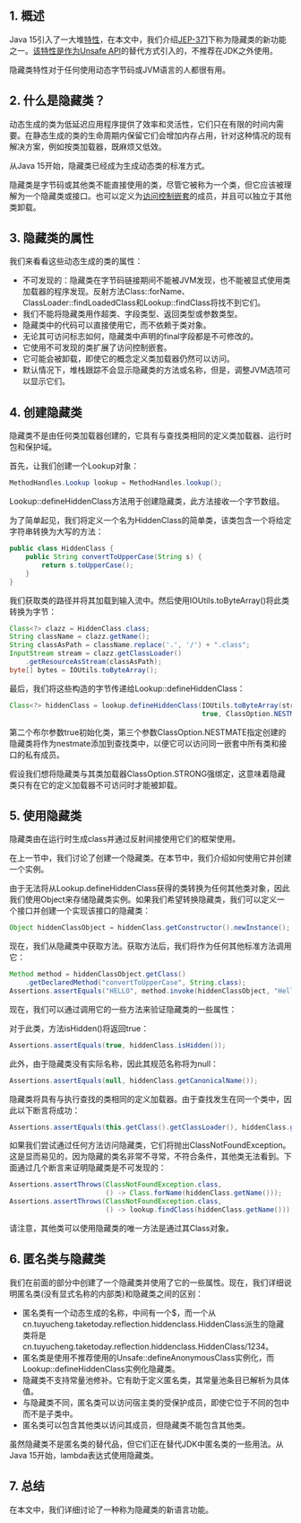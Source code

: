 ## 1. 概述

Java 15引入了一大堆[特性]()，在本文中，我们介绍[JEP-371](https://openjdk.java.net/jeps/371)下称为隐藏类的新功能之一。[该特性是作为Unsafe API]()的替代方式引入的，不推荐在JDK之外使用。

隐藏类特性对于任何使用动态字节码或JVM语言的人都很有用。

## 2. 什么是隐藏类？

动态生成的类为低延迟应用程序提供了效率和灵活性，它们只在有限的时间内需要。在静态生成的类的生命周期内保留它们会增加内存占用，针对这种情况的现有解决方案，例如按类加载器，既麻烦又低效。

从Java 15开始，隐藏类已经成为生成动态类的标准方式。

隐藏类是字节码或其他类不能直接使用的类，尽管它被称为一个类，但它应该被理解为一个隐藏类或接口。也可以定义为[访问控制嵌套](https://openjdk.java.net/jeps/181)的成员，并且可以独立于其他类卸载。

## 3. 隐藏类的属性

我们来看看这些动态生成的类的属性：

-   不可发现的：隐藏类在字节码链接期间不能被JVM发现，也不能被显式使用类加载器的程序发现。反射方法Class::forName、ClassLoader::findLoadedClass和Lookup::findClass将找不到它们。
-   我们不能将隐藏类用作超类、字段类型、返回类型或参数类型。
-   隐藏类中的代码可以直接使用它，而不依赖于类对象。
-   无论其可访问标志如何，隐藏类中声明的final字段都是不可修改的。
-   它使用不可发现的类扩展了访问控制嵌套。
-   它可能会被卸载，即使它的概念定义类加载器仍然可以访问。
-   默认情况下，堆栈跟踪不会显示隐藏类的方法或名称，但是，调整JVM选项可以显示它们。

## 4. 创建隐藏类

隐藏类不是由任何类加载器创建的，它具有与查找类相同的定义类加载器、运行时包和保护域。

首先，让我们创建一个Lookup对象：

```java
MethodHandles.Lookup lookup = MethodHandles.lookup();
```

Lookup::defineHiddenClass方法用于创建隐藏类，此方法接收一个字节数组。

为了简单起见，我们将定义一个名为HiddenClass的简单类，该类包含一个将给定字符串转换为大写的方法：

```java
public class HiddenClass {
    public String convertToUpperCase(String s) {
        return s.toUpperCase();
    }
}
```

我们获取类的路径并将其加载到输入流中。然后使用IOUtils.toByteArray()将此类转换为字节：

```java
Class<?> clazz = HiddenClass.class;
String className = clazz.getName();
String classAsPath = className.replace('.', '/') + ".class";
InputStream stream = clazz.getClassLoader()
    .getResourceAsStream(classAsPath);
byte[] bytes = IOUtils.toByteArray();
```

最后，我们将这些构造的字节传递给Lookup::defineHiddenClass：

```java
Class<?> hiddenClass = lookup.defineHiddenClass(IOUtils.toByteArray(stream), 
                                                true, ClassOption.NESTMATE).lookupClass();
```

第二个布尔参数true初始化类，第三个参数ClassOption.NESTMATE指定创建的隐藏类将作为nestmate添加到查找类中，以便它可以访问同一嵌套中所有类和接口的私有成员。

假设我们想将隐藏类与其类加载器ClassOption.STRONG强绑定，这意味着隐藏类只有在它的定义加载器不可访问时才能被卸载。

## 5. 使用隐藏类

隐藏类由在运行时生成class并通过反射间接使用它们的框架使用。

在上一节中，我们讨论了创建一个隐藏类。在本节中，我们介绍如何使用它并创建一个实例。

由于无法将从Lookup.defineHiddenClass获得的类转换为任何其他类对象，因此我们使用Object来存储隐藏类实例。如果我们希望转换隐藏类，我们可以定义一个接口并创建一个实现该接口的隐藏类：

```java
Object hiddenClassObject = hiddenClass.getConstructor().newInstance();
```

现在，我们从隐藏类中获取方法。获取方法后，我们将作为任何其他标准方法调用它：

```java
Method method = hiddenClassObject.getClass()
    .getDeclaredMethod("convertToUpperCase", String.class);
Assertions.assertEquals("HELLO", method.invoke(hiddenClassObject, "Hello"));
```

现在，我们可以通过调用它的一些方法来验证隐藏类的一些属性：

对于此类，方法isHidden()将返回true：

```java
Assertions.assertEquals(true, hiddenClass.isHidden());
```

此外，由于隐藏类没有实际名称，因此其规范名称将为null：

```java
Assertions.assertEquals(null, hiddenClass.getCanonicalName());
```

隐藏类将具有与执行查找的类相同的定义加载器。由于查找发生在同一个类中，因此以下断言将成功：

```java
Assertions.assertEquals(this.getClass().getClassLoader(), hiddenClass.getClassLoader());
```

如果我们尝试通过任何方法访问隐藏类，它们将抛出ClassNotFoundException。这是显而易见的，因为隐藏的类名非常不寻常，不符合条件，其他类无法看到。下面通过几个断言来证明隐藏类是不可发现的：

```java
Assertions.assertThrows(ClassNotFoundException.class, 
                        () -> Class.forName(hiddenClass.getName()));
Assertions.assertThrows(ClassNotFoundException.class, 
                        () -> lookup.findClass(hiddenClass.getName()));
```

请注意，其他类可以使用隐藏类的唯一方法是通过其Class对象。

## 6. 匿名类与隐藏类

我们在前面的部分中创建了一个隐藏类并使用了它的一些属性。现在，我们详细说明匿名类(没有显式名称的内部类)和隐藏类之间的区别：

-   匿名类有一个动态生成的名称，中间有一个$，而一个从cn.tuyucheng.taketoday.reflection.hiddenclass.HiddenClass派生的隐藏类将是cn.tuyucheng.taketoday.reflection.hiddenclass.HiddenClass/1234。
-   匿名类是使用不推荐使用的Unsafe::defineAnonymousClass实例化，而Lookup::defineHiddenClass实例化隐藏类。
-   隐藏类不支持常量池修补。它有助于定义匿名类，其常量池条目已解析为具体值。
-   与隐藏类不同，匿名类可以访问宿主类的受保护成员，即使它位于不同的包中而不是子类中。
-   匿名类可以包含其他类以访问其成员，但隐藏类不能包含其他类。

虽然隐藏类不是匿名类的替代品，但它们正在替代JDK中匿名类的一些用法。从Java 15开始，lambda表达式使用隐藏类。

## 7. 总结

在本文中，我们详细讨论了一种称为隐藏类的新语言功能。